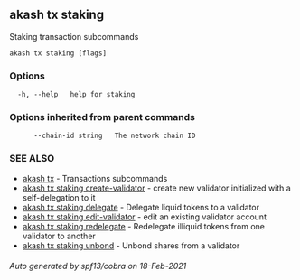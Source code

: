 ## akash tx staking

Staking transaction subcommands

```
akash tx staking [flags]
```

### Options

```
  -h, --help   help for staking
```

### Options inherited from parent commands

```
      --chain-id string   The network chain ID
```

### SEE ALSO

* [akash tx](akash_tx.md)	 - Transactions subcommands
* [akash tx staking create-validator](akash_tx_staking_create-validator.md)	 - create new validator initialized with a self-delegation to it
* [akash tx staking delegate](akash_tx_staking_delegate.md)	 - Delegate liquid tokens to a validator
* [akash tx staking edit-validator](akash_tx_staking_edit-validator.md)	 - edit an existing validator account
* [akash tx staking redelegate](akash_tx_staking_redelegate.md)	 - Redelegate illiquid tokens from one validator to another
* [akash tx staking unbond](akash_tx_staking_unbond.md)	 - Unbond shares from a validator

###### Auto generated by spf13/cobra on 18-Feb-2021
